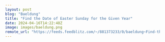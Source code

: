 ```yaml
---
layout: post
blog: "Baeldung"
title: "Find the Date of Easter Sunday for the Given Year"
date: 2024-04-16T14:22:48Z
image: images/baeldung.png
remote_url: "https://feeds.feedblitz.com/~/881373233/0/baeldung~Find-the-Date-of-Easter-Sunday-for-the-Given-Year"
---
```

